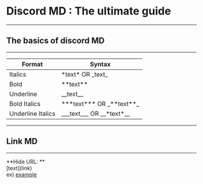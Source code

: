 # Discord MD : The ultimate guide
<hr>
<h2>The basics of discord MD</h2>
<hr>

| Format | Syntax |
--- | ---
| Italics | *text\* OR _text\_ |
| Bold | **text\*\* |
| Underline | __text\_\_ |
| Bold Italics | ***text\*\*\* OR _\*\*text\*\*\_ |
| Underline Italics | ___text\_\_\_ OR __*text\*\_\_ |

<hr>
<h2>Link MD</h2>
<hr>

**Hide URL: **  
\[text]\(link)  
ex) [example](example.com)
